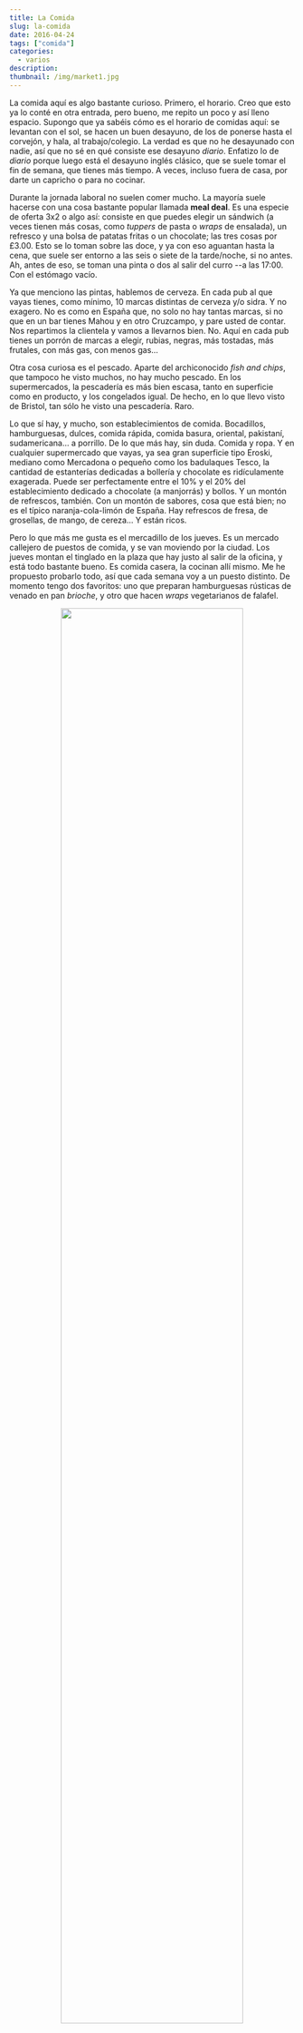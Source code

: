 ```yaml
---
title: La Comida
slug: la-comida
date: 2016-04-24
tags: ["comida"]
categories:
  - varios
description:
thumbnail: /img/market1.jpg
---
```


La comida aquí es algo bastante curioso. Primero, el horario. Creo que
esto ya lo conté en otra entrada, pero bueno, me repito un poco y así
lleno espacio. Supongo que ya sabéis cómo es el horario de comidas
aquí: se levantan con el sol, se hacen un buen desayuno, de los de
ponerse hasta el corvejón, y hala, al trabajo/colegio. La verdad es
que no he desayunado con nadie, así que no sé en qué consiste ese
desayuno *diario*. Enfatizo lo de *diario* porque luego está el
desayuno inglés clásico, que se suele tomar el fin de semana, que
tienes más tiempo. A veces, incluso fuera de casa, por darte un
capricho o para no cocinar.

Durante la jornada laboral no suelen comer mucho. La mayoría suele
hacerse con una cosa bastante popular llamada **meal deal**. Es una
especie de oferta 3x2 o algo así: consiste en que puedes elegir un
sándwich (a veces tienen más cosas, como *tuppers* de pasta o *wraps*
de ensalada), un refresco y una bolsa de patatas fritas o un
chocolate; las tres cosas por £3.00. Esto se lo toman sobre las doce,
y ya con eso aguantan hasta la cena, que suele ser entorno a las seis
o siete de la tarde/noche, si no antes. Ah, antes de eso, se toman una
pinta o dos al salir del curro --a las 17:00. Con el estómago vacío.

Ya que menciono las pintas, hablemos de cerveza. En cada pub al que
vayas tienes, como mínimo, 10 marcas distintas de cerveza y/o sidra. Y
no exagero. No es como en España que, no solo no hay tantas marcas, si
no que en un bar tienes Mahou y en otro Cruzcampo, y pare usted de
contar. Nos repartimos la clientela y vamos a llevarnos bien. No. Aquí
en cada pub tienes un porrón de marcas a elegir, rubias, negras, más
tostadas, más frutales, con más gas, con menos gas…

Otra cosa curiosa es el pescado. Aparte del archiconocido *fish and
chips*, que tampoco he visto muchos, no hay mucho pescado. En los
supermercados, la pescadería es más bien escasa, tanto en superficie
como en producto, y los congelados igual. De hecho, en lo que llevo
visto de Bristol, tan sólo he visto una pescadería. Raro.

Lo que sí hay, y mucho, son establecimientos de comida. Bocadillos,
hamburguesas, dulces, comida rápida, comida basura, oriental,
pakistaní, sudamericana… a porrillo. De lo que más hay, sin
duda. Comida y ropa. Y en cualquier supermercado que vayas, ya sea
gran superficie tipo Eroski, mediano como Mercadona o pequeño como los
badulaques Tesco, la cantidad de estanterías dedicadas a bollería y
chocolate es ridículamente exagerada. Puede ser perfectamente entre el
10% y el 20% del establecimiento dedicado a chocolate (a manjorrás) y
bollos. Y un montón de refrescos, también. Con un montón de sabores,
cosa que está bien; no es el típico naranja-cola-limón de España. Hay
refrescos de fresa, de grosellas, de mango, de cereza… Y están
ricos.

Pero lo que más me gusta es el mercadillo de los jueves. Es un mercado
callejero de puestos de comida, y se van moviendo por la ciudad. Los
jueves montan el tinglado en la plaza que hay justo al salir de la
oficina, y está todo bastante bueno. Es comida casera, la cocinan allí
mismo. Me he propuesto probarlo todo, así que cada semana voy a un
puesto distinto. De momento tengo dos favoritos: uno que preparan
hamburguesas rústicas de venado en pan *brioche*, y otro que hacen
*wraps* vegetarianos de falafel.

<center>
<img src="/img/market2.jpg" width="80%"/>
</center>
